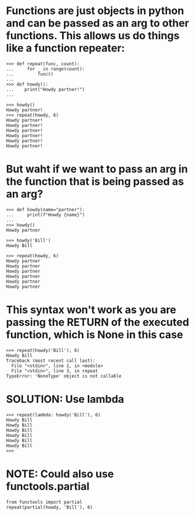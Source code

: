 # Functions are just objects in python and can be passed as an arg to other functions. This allows us do things like a function repeater:

```
>>> def repeat(func, count):
...     for _ in range(count):
...         func()
...
>>> def howdy():
...    print("Howdy partner!")
...

>>> howdy()
Howdy partner!
>>> repeat(howdy, 6)
Howdy partner!
Howdy partner!
Howdy partner!
Howdy partner!
Howdy partner!
Howdy partner!
```

# But waht if we want to pass an arg in the function that is being passed as an arg?

```
>>> def howdy(name="partner"):
...     print(f"Howdy {name}")
...
>>> howdy()
Howdy partner

>>> howdy('Bill')
Howdy Bill

>>> repeat(howdy, 6)
Howdy partner
Howdy partner
Howdy partner
Howdy partner
Howdy partner
Howdy partner
```

# This syntax won't work as you are passing the RETURN of the executed function, which is None in this case
```
>>> repeat(howdy('Bill'), 6)
Howdy Bill
Traceback (most recent call last):
  File "<stdin>", line 1, in <module>
  File "<stdin>", line 3, in repeat
TypeError: 'NoneType' object is not callable
```

# SOLUTION: Use lambda
```
>>> repeat(lambda: howdy('Bill'), 6)
Howdy Bill
Howdy Bill
Howdy Bill
Howdy Bill
Howdy Bill
Howdy Bill
>>>
```

# NOTE: Could also use functools.partial
```
from functools import partial
repeat(partial(howdy, 'Bill'), 6)
```
